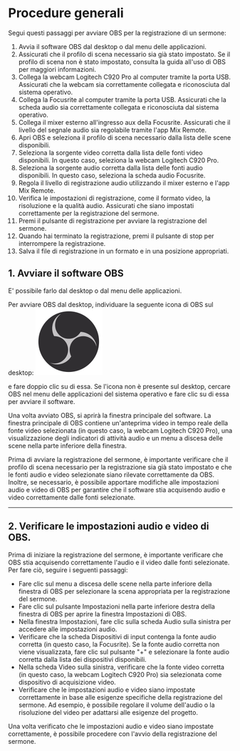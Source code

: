 
# Procedure generali

Segui questi passaggi per avviare OBS per la registrazione di un sermone:

1.  Avvia il software OBS dal desktop o dal menu delle applicazioni.
2.  Assicurati che il profilo di scena necessario sia già stato impostato. Se il profilo di scena non è stato impostato, consulta la guida all'uso di OBS per maggiori informazioni.
3.  Collega la webcam Logitech C920 Pro al computer tramite la porta USB. Assicurati che la webcam sia correttamente collegata e riconosciuta dal sistema operativo.
4.  Collega la Focusrite al computer tramite la porta USB. Assicurati che la scheda audio sia correttamente collegata e riconosciuta dal sistema operativo.
5.  Collega il mixer esterno all'ingresso aux della Focusrite. Assicurati che il livello del segnale audio sia regolabile tramite l'app Mix Remote.
6.  Apri OBS e seleziona il profilo di scena necessario dalla lista delle scene disponibili.
7.  Seleziona la sorgente video corretta dalla lista delle fonti video disponibili. In questo caso, seleziona la webcam Logitech C920 Pro.
8.  Seleziona la sorgente audio corretta dalla lista delle fonti audio disponibili. In questo caso, seleziona la scheda audio Focusrite.
9.  Regola il livello di registrazione audio utilizzando il mixer esterno e l'app Mix Remote.
10.  Verifica le impostazioni di registrazione, come il formato video, la risoluzione e la qualità audio. Assicurati che siano impostati correttamente per la registrazione del sermone.
11.  Premi il pulsante di registrazione per avviare la registrazione del sermone.
12.  Quando hai terminato la registrazione, premi il pulsante di stop per interrompere la registrazione.
13.  Salva il file di registrazione in un formato e in una posizione appropriati.



## 1.  Avviare il software OBS

E' possibile farlo dal desktop o dal menu delle applicazioni.
    
Per avviare OBS dal desktop, individuare la seguente icona di OBS sul desktop:   ![OBSIcon](../../../static/img/TeamMedia/OBS.svg ) 

e fare doppio clic su di essa. Se l'icona non è presente sul desktop, cercare OBS nel menu delle applicazioni del sistema operativo e fare clic su di essa per avviare il software.
   
Una volta avviato OBS, si aprirà la finestra principale del software. La finestra principale di OBS contiene un'anteprima video in tempo reale della fonte video selezionata (in questo caso, la webcam Logitech C920 Pro), una visualizzazione degli indicatori di attività audio e un menu a discesa delle scene nella parte inferiore della finestra.
   
Prima di avviare la registrazione del sermone, è importante verificare che il profilo di scena necessario per la registrazione sia già stato impostato e che le fonti audio e video selezionate siano rilevate correttamente da OBS. Inoltre, se necessario, è possibile apportare modifiche alle impostazioni audio e video di OBS per garantire che il software stia acquisendo audio e video correttamente dalle fonti selezionate.

---

## 2.  Verificare le impostazioni audio e video di OBS.

Prima di iniziare la registrazione del sermone, è importante verificare che OBS stia acquisendo correttamente l'audio e il video dalle fonti selezionate. Per fare ciò, seguire i seguenti passaggi:
 
-   Fare clic sul menu a discesa delle scene nella parte inferiore della finestra di OBS per selezionare la scena appropriata per la registrazione del sermone.
-   Fare clic sul pulsante Impostazioni nella parte inferiore destra della finestra di OBS per aprire la finestra Impostazioni di OBS.
-   Nella finestra Impostazioni, fare clic sulla scheda Audio sulla sinistra per accedere alle impostazioni audio.
-   Verificare che la scheda Dispositivi di input contenga la fonte audio corretta (in questo caso, la Focusrite). Se la fonte audio corretta non viene visualizzata, fare clic sul pulsante "+" e selezionare la fonte audio corretta dalla lista dei dispositivi disponibili.
-   Nella scheda Video sulla sinistra, verificare che la fonte video corretta (in questo caso, la webcam Logitech C920 Pro) sia selezionata come dispositivo di acquisizione video.
-   Verificare che le impostazioni audio e video siano impostate correttamente in base alle esigenze specifiche della registrazione del sermone. Ad esempio, è possibile regolare il volume dell'audio o la risoluzione del video per adattarsi alle esigenze del progetto.

Una volta verificato che le impostazioni audio e video siano impostate correttamente, è possibile procedere con l'avvio della registrazione del sermone.
